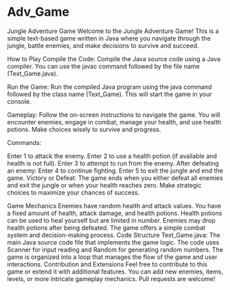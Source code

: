 # Adv_Game

Jungle Adventure Game
Welcome to the Jungle Adventure Game! This is a simple text-based game written in Java where you navigate through the jungle, battle enemies, and make decisions to survive and succeed.

How to Play
Compile the Code: Compile the Java source code using a Java compiler. You can use the javac command followed by the file name (Text_Game.java).

Run the Game: Run the compiled Java program using the java command followed by the class name (Text_Game). This will start the game in your console.

Gameplay: Follow the on-screen instructions to navigate the game. You will encounter enemies, engage in combat, manage your health, and use health potions. Make choices wisely to survive and progress.

Commands:

Enter 1 to attack the enemy.
Enter 2 to use a health potion (if available and health is not full).
Enter 3 to attempt to run from the enemy.
After defeating an enemy:
Enter 4 to continue fighting.
Enter 5 to exit the jungle and end the game.
Victory or Defeat: The game ends when you either defeat all enemies and exit the jungle or when your health reaches zero. Make strategic choices to maximize your chances of success.

Game Mechanics
Enemies have random health and attack values.
You have a fixed amount of health, attack damage, and health potions.
Health potions can be used to heal yourself but are limited in number.
Enemies may drop health potions after being defeated.
The game offers a simple combat system and decision-making process.
Code Structure
Text_Game.java: The main Java source code file that implements the game logic.
The code uses Scanner for input reading and Random for generating random numbers.
The game is organized into a loop that manages the flow of the game and user interactions.
Contribution and Extensions
Feel free to contribute to this game or extend it with additional features. You can add new enemies, items, levels, or more intricate gameplay mechanics. Pull requests are welcome!